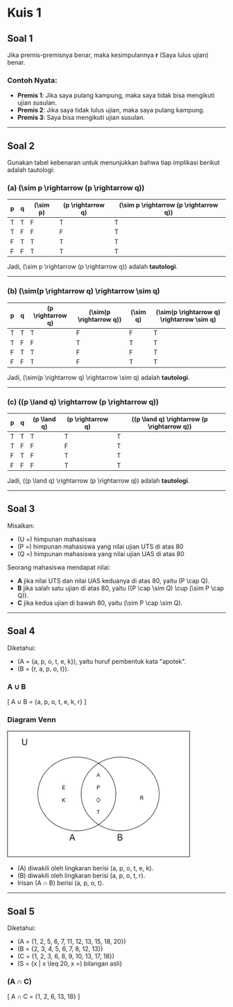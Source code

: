 # Kuis 1

## Soal 1

Jika premis-premisnya benar, maka kesimpulannya **r** (Saya lulus ujian) benar.

### Contoh Nyata:
- **Premis 1**: Jika saya pulang kampung, maka saya tidak bisa mengikuti ujian susulan.
- **Premis 2**: Jika saya tidak lulus ujian, maka saya pulang kampung.
- **Premis 3**: Saya bisa mengikuti ujian susulan.


---

## Soal 2

Gunakan tabel kebenaran untuk menunjukkan bahwa tiap implikasi berikut adalah tautologi:

### (a) \(\sim p \rightarrow (p \rightarrow q)\)

| p   | q   | \(\sim p\) | \(p \rightarrow q\) | \(\sim p \rightarrow (p \rightarrow q)\) |
| --- | --- | ---------- | ------------------- | ---------------------------------------- |
| T   | T   | F          | T                   | T                                        |
| T   | F   | F          | F                   | T                                        |
| F   | T   | T          | T                   | T                                        |
| F   | F   | T          | T                   | T                                        |

Jadi, \(\sim p \rightarrow (p \rightarrow q)\) adalah **tautologi**.

---

### (b) \(\sim(p \rightarrow q) \rightarrow \sim q\)

| p   | q   | \(p \rightarrow q\) | \(\sim(p \rightarrow q)\) | \(\sim q\) | \(\sim(p \rightarrow q) \rightarrow \sim q\) |
| --- | --- | ------------------- | ------------------------- | ---------- | -------------------------------------------- |
| T   | T   | T                   | F                         | F          | T                                            |
| T   | F   | F                   | T                         | T          | T                                            |
| F   | T   | T                   | F                         | F          | T                                            |
| F   | F   | T                   | F                         | T          | T                                            |

Jadi, \(\sim(p \rightarrow q) \rightarrow \sim q\) adalah **tautologi**.

---

### (c) \((p \land q) \rightarrow (p \rightarrow q)\)

| p   | q   | \(p \land q\) | \(p \rightarrow q\) | \((p \land q) \rightarrow (p \rightarrow q)\) |
| --- | --- | ------------- | ------------------- | --------------------------------------------- |
| T   | T   | T             | T                   | T                                             |
| T   | F   | F             | F                   | T                                             |
| F   | T   | F             | T                   | T                                             |
| F   | F   | F             | T                   | T                                             |

Jadi, \((p \land q) \rightarrow (p \rightarrow q)\) adalah **tautologi**.

---

## Soal 3

Misalkan:

- \(U =\) himpunan mahasiswa
- \(P =\) himpunan mahasiswa yang nilai ujian UTS di atas 80
- \(Q =\) himpunan mahasiswa yang nilai ujian UAS di atas 80

Seorang mahasiswa mendapat nilai:
- **A** jika nilai UTS dan nilai UAS keduanya di atas 80, yaitu \(P \cap Q\).
- **B** jika salah satu ujian di atas 80, yaitu \((P \cap \sim Q) \cup (\sim P \cap Q)\).
- **C** jika kedua ujian di bawah 80, yaitu \(\sim P \cap \sim Q\).

---

## Soal 4

Diketahui:

- \(A = \{a, p, o, t, e, k\}\), yaitu huruf pembentuk kata "apotek".
- \(B = \{r, a, p, o, t\}\).

### A ∪ B

\[
A ∪ B = \{a, p, o, t, e, k, r\}
\]

### Diagram Venn

![Diagram Venn](Diagram_Venn.png)


- \(A\) diwakili oleh lingkaran berisi \(a, p, o, t, e, k\).
- \(B\) diwakili oleh lingkaran berisi \(a, p, o, t, r\).
- Irisan \(A ∩ B\) berisi \(a, p, o, t\).

---

## Soal 5

Diketahui:

- \(A = \{1, 2, 5, 6, 7, 11, 12, 13, 15, 18, 20\}\)
- \(B = \{2, 3, 4, 5, 6, 7, 8, 12, 13\}\)
- \(C = \{1, 2, 3, 6, 8, 9, 10, 13, 17, 18\}\)
- \(S = \{x | x \leq 20, x =\) bilangan asli\}

### \(A ∩ C\)

\[
A ∩ C = \{1, 2, 6, 13, 18\}
\]
